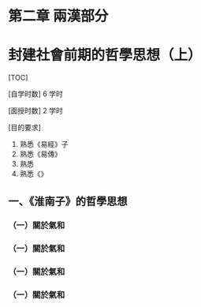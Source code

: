 # 第二章 兩漢部分

封建社會前期的哲學思想（上）
===

[TOC]

[自学时数]    6 学时

[面授时数]    2 学时

[目的要求] 

1. 熟悉《易經》子
2. 熟悉《易傳》
3. 熟悉
4. 熟悉《》

## 一、《淮南子》的哲學思想



### （一）關於氣和


### （一）關於氣和



### （一）關於氣和



### （一）關於氣和


